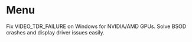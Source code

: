 # Menu
Fix VIDEO_TDR_FAILURE on Windows for NVIDIA/AMD GPUs. Solve BSOD crashes and display driver issues easily.
